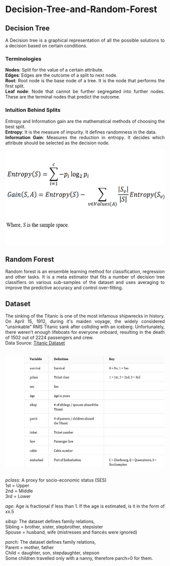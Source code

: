 # Decision-Tree-and-Random-Forest

<div align="justify">
  
## Decision Tree
A Decision tree is a graphical representation of all the possible solutions to a decision based on certain conditions.<br />

### Terminologies
**Nodes**: Split for the value of a certain attribute.<br />
**Edges**: Edges are the outcome of a split to next node.<br />
**Root**: Root node is the base node of a tree. It is the node that performs the first split.<br />
**Leaf node**: Node that cannot be further segregated into further nodes. These are the terminal nodes that predict the outcome.<br />

### Intuition Behind Splits
Entropy and Information gain are the mathematical methods of choosing the best split.<br />
**Entropy**: It is the measure of impurity. It defines randomness in the data.<br />
**Information Gain**: Measures the reduction in entropy. It decides which attribute should be selected as the decision node.<br />

<div align="center"><img src="https://github.com/Harshita9511/Decision-Tree-and-Random-Forest/blob/master/entropy_and%20_gain.png" width="550" height="300" /></div>

## Random Forest
Random forest is an ensemble learning method for classification, regression and other tasks. It is a meta estimator that fits a number of decision tree classifiers on various sub-samples of the dataset and uses averaging to improve the predictive accuracy and control over-fitting.

## Dataset
The sinking of the Titanic is one of the most infamous shipwrecks in history. On April 15, 1912, during it's maiden voyage, the widely considered “unsinkable” RMS Titanic sank after colliding with an iceberg. Unfortunately, there weren’t enough lifeboats for everyone onboard, resulting in the death of 1502 out of 2224 passengers and crew.<br />
Data Source: [Titanic Dataset](https://www.kaggle.com/c/titanic)<br />
<br />

<div align="center"><img src="/attributes.png" width="610" height="350" /></div><br />

*pclass:* A proxy for socio-economic status (SES)<br />
1st = Upper<br />
2nd = Middle<br />
3rd = Lower<br />

*age:* Age is fractional if less than 1. If the age is estimated, is it in the form of xx.5<br />

*sibsp:* The dataset defines family relations,<br />
Sibling = brother, sister, stepbrother, stepsister<br />
Spouse = husband, wife (mistresses and fiancés were ignored)<br />

*parch:* The dataset defines family relations,<br />
Parent = mother, father<br />
Child = daughter, son, stepdaughter, stepson<br />
Some children travelled only with a nanny, therefore parch=0 for them.<br />

</div>
